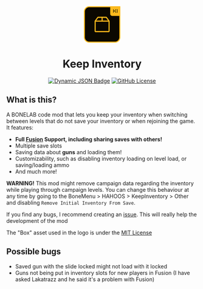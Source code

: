<div align="center">
<img align="center" src="https://raw.githubusercontent.com/HAHOOS/KeepInventory/refs/heads/master/logo.png"/>
<h1 align="center">Keep Inventory</h1>
<a align="center" href="https://thunderstore.io/c/bonelab/p/HAHOOS/KeepInventory/"><img alt="Dynamic JSON Badge" src="https://img.shields.io/badge/dynamic/json?url=https%3A%2F%2Fthunderstore.io%2Fapi%2Fv1%2Fpackage-metrics%2FHAHOOS%2FKeepInventory%2F&query=%24.downloads&style=for-the-badge&label=TS%20DOWNLOADS"></a>
<a align="center" href="https://github.com/HAHOOS/KeepInventory/blob/master/LICENSE"><img alt="GitHub License" src="https://img.shields.io/github/license/HAHOOS/KeepInventory?style=for-the-badge"></a>
</div>



## What is this?

A BONELAB code mod that lets you keep your inventory when switching between levels that do not save your inventory or when rejoining the game. It features:
- **Full [Fusion](https://thunderstore.io/c/bonelab/p/Lakatrazz/Fusion/) Support, including sharing saves with others!**
- Multiple save slots
- Saving data about **guns** and loading them!
- Customizability, such as disabling inventory loading on level load, or saving/loading ammo
- And much more!

**WARNING!**
This mod might remove campaign data regarding the inventory while playing through campaign levels. You can change this behaviour at any time by going to the BoneMenu > HAHOOS > KeepInventory > Other and disabling `Remove Initial Inventory From Save`.

If you find any bugs, I recommend creating an [issue](https://github.com/HAHOOS/KeepInventory/issues). This will really help the development of the mod

The "Box" asset used in the logo is under the [MIT License](https://github.com/twbs/icons/blob/main/LICENSE)

## Possible bugs

- Saved gun with the slide locked might not load with it locked
- Guns not being put in inventory slots for new players in Fusion (I have asked Lakatrazz and he said it's a problem with Fusion)
